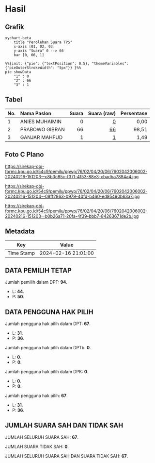 # Hasil

## Grafik

```mermaid
xychart-beta
    title "Perolehan Suara TPS"
    x-axis [01, 02, 03]
    y-axis "Suara" 0 --> 66
    bar [0, 66, 1]
```

```mermaid
%%{init: {"pie": {"textPosition": 0.5}, "themeVariables": {"pieOuterStrokeWidth": "5px"}} }%%
pie showData
    "1" : 0
    "2" : 66
    "3" : 1
```

## Tabel

| No. | Nama Paslon    | Suara | Suara (raw) | Persentase |
|:--- |:-------------- | -----:| -----------:| ----------:|
| 1   | ANIES MUHAIMIN | 0     | [0][p-1]    | 0,00       |
| 2   | PRABOWO GIBRAN | 66    | [66][p-2]   | 98,51      |
| 3   | GANJAR MAHFUD  | 1     | [1][p-3]    | 1,49       |


[p-1]: https://github.com/gigit-pemilu/pemilu-2024-76-sulawesi-barat/blob/main/pilpres/hitung-suara/sub/76-sulawesi-barat/sub/02-mamuju/sub/04-kalumpang/sub/2006-siraun/sub/002-tps/sub/paslon-1.txt
[p-2]: https://github.com/gigit-pemilu/pemilu-2024-76-sulawesi-barat/blob/main/pilpres/hitung-suara/sub/76-sulawesi-barat/sub/02-mamuju/sub/04-kalumpang/sub/2006-siraun/sub/002-tps/sub/paslon-2.txt
[p-3]: https://github.com/gigit-pemilu/pemilu-2024-76-sulawesi-barat/blob/main/pilpres/hitung-suara/sub/76-sulawesi-barat/sub/02-mamuju/sub/04-kalumpang/sub/2006-siraun/sub/002-tps/sub/paslon-3.txt

## Foto C Plano

https://sirekap-obj-formc.kpu.go.id/54c9/pemilu/ppwp/76/02/04/20/06/7602042006002-20240216-151203--c8b3c85c-f37f-4f53-88e3-cbadba7894a4.jpg

https://sirekap-obj-formc.kpu.go.id/54c9/pemilu/ppwp/76/02/04/20/06/7602042006002-20240216-151204--08ff2863-0979-40fd-b460-ed95490b63a7.jpg

https://sirekap-obj-formc.kpu.go.id/54c9/pemilu/ppwp/76/02/04/20/06/7602042006002-20240216-151203--b0b26a71-20fa-4f39-bbb7-84263671de2b.jpg


## Metadata

| Key        | Value               |
| ---------- | ------------------- |
| Time Stamp | 2024-02-16 21:01:00 |


## DATA PEMILIH TETAP

Jumlah pemilih dalam DPT: **94**.
 * L: **44**.
 * P: **50**.

## DATA PENGGUNA HAK PILIH

Jumlah pengguna hak pilih dalam DPT: **67**.
 * L: **31**.
 * P: **36**.

Jumlah pengguna hak pilih dalam DPTb: **0**.
 * L: **0**.
 * P: **0**.

Jumlah pengguna hak pilih dalam DPK: **0**.
 * L: **0**.
 * P: **0**.

Jumlah pengguna hak pilih: **67**.
 * L: **31**.
 * P: **36**.

## JUMLAH SUARA SAH DAN TIDAK SAH

JUMLAH SELURUH SUARA SAH: **67**.

JUMLAH SUARA TIDAK SAH: **0**.

JUMLAH SELURUH SUARA SAH DAN SUARA TIDAK SAH: **67**.


